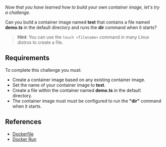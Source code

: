 *Now that you have learned how to build your own container image, let's try a challenge.*

Can you build a container image named **test** that contains a file named **demo.ts** in the default directory and runs the **dir** command when it starts?

> **Hint**: You can use the ``touch <filename>`` command in many Linux distros to create a file.

## Requirements

To complete this challenge you must:

- Create a container image based on any existing container image.
- Set the name of your container image to **test**.
- Create a file within the container named **demo.ts** in the default directory.
- The container image must must be configured to run the **"dir"** command when it starts.

## References

- [Dockerfile](https://docs.docker.com/engine/reference/builder/)
- [Docker Run](https://docs.docker.com/engine/reference/commandline/run/)